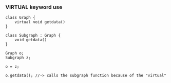 ### VIRTUAL keyword use

```
class Graph {
	virtual void getdata()
}

class Subgraph : Graph {
	void getdata()
}

Graph o;
Subgraph z;

o = z;

o.getdata(); //-> calls the subgraph function because of the "virtual"
```
